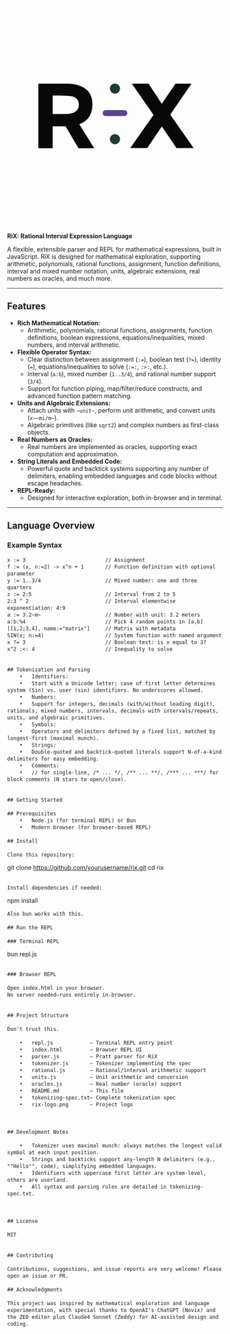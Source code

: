 # ![RiX Logo](./rix-logo.png)
**RiX: Rational Interval Expression Language**

A flexible, extensible parser and REPL for mathematical expressions, built in JavaScript. RiX is designed for mathematical exploration, supporting arithmetic, polynomials, rational functions, assignment, function definitions, interval and mixed number notation, units, algebraic extensions, real numbers as oracles, and much more.

---

## Features

- **Rich Mathematical Notation:**
  - Arithmetic, polynomials, rational functions, assignments, function definitions, boolean expressions, equations/inequalities, mixed numbers, and interval arithmetic.
- **Flexible Operator Syntax:**
  - Clear distinction between assignment (`:=`), boolean test (`?=`), identity (`=`), equations/inequalities to solve (`:=:`, `:>:`, etc.).
  - Interval (`a:b`), mixed number (`1..3/4`), and rational number support (`3/4`).
  - Support for function piping, map/filter/reduce constructs, and advanced function pattern matching.
- **Units and Algebraic Extensions:**
  - Attach units with `~unit~`, perform unit arithmetic, and convert units (`x~~mi/m~`).
  - Algebraic primitives (like `sqrt2`) and complex numbers as first-class objects.
- **Real Numbers as Oracles:**
  - Real numbers are implemented as oracles, supporting exact computation and approximation.
- **String Literals and Embedded Code:**
  - Powerful quote and backtick systems supporting any number of delimiters, enabling embedded languages and code blocks without escape headaches.
- **REPL-Ready:**
  - Designed for interactive exploration, both in-browser and in terminal.

---

## Language Overview

### Example Syntax

```plaintext
x := 3                          // Assignment
f := (x, n:=2) -> x^n + 1       // Function definition with optional parameter
y := 1..3/4                     // Mixed number: one and three quarters
z := 2:5                        // Interval from 2 to 5
2:3 ^ 2                         // Interval elementwise exponentiation: 4:9
a := 3.2~m~                     // Number with unit: 3.2 meters
a:b:%4                          // Pick 4 random points in [a,b]
[[1,2;3,4], name:="matrix"]     // Matrix with metadata
SIN(x; n:=4)                    // System function with named argument
x ?= 3                          // Boolean test: is x equal to 3?
x^2 :<: 4                       // Inequality to solve


## Tokenization and Parsing
	•	Identifiers:
	•	Start with a Unicode letter; case of first letter determines system (Sin) vs. user (sin) identifiers. No underscores allowed.
	•	Numbers:
	•	Support for integers, decimals (with/without leading digit), rationals, mixed numbers, intervals, decimals with intervals/repeats, units, and algebraic primitives.
	•	Symbols:
	•	Operators and delimiters defined by a fixed list, matched by longest-first (maximal munch).
	•	Strings:
	•	Double-quoted and backtick-quoted literals support N-of-a-kind delimiters for easy embedding.
	•	Comments:
	•	// for single-line, /* ... */, /** ... **/, /*** ... ***/ for block comments (N stars to open/close).


## Getting Started

## Prerequisites
	•	Node.js (for terminal REPL) or Bun
	•	Modern browser (for browser-based REPL)

## Install

Clone this repository:

```
git clone https://github.com/yourusername/rix.git
cd rix
```

Install dependencies if needed:

```
npm install
```
Also bun works with this.

## Run the REPL

### Terminal REPL

```
bun repl.js
```

### Browser REPL

Open index.html in your browser.
No server needed—runs entirely in-browser.


## Project Structure

Don't trust this.

	•	repl.js            — Terminal REPL entry point
	•	index.html         — Browser REPL UI
	•	parser.js          — Pratt parser for RiX
	•	tokenizer.js       — Tokenizer implementing the spec
	•	rational.js        — Rational/interval arithmetic support
	•	units.js           — Unit arithmetic and conversion
	•	oracles.js         — Real number (oracle) support
	•	README.md          — This file
	•	tokenizing-spec.txt— Complete tokenization spec
	•	rix-logo.png       — Project logo



## Development Notes

	•	Tokenizer uses maximal munch: always matches the longest valid symbol at each input position.
	•	Strings and backticks support any-length N delimiters (e.g., ""Hello"", code), simplifying embedded languages.
	•	Identifiers with uppercase first letter are system-level, others are userland.
	•	All syntax and parsing rules are detailed in tokenizing-spec.txt.



## License

MIT


## Contributing

Contributions, suggestions, and issue reports are very welcome! Please open an issue or PR.

## Acknowledgments

This project was inspired by mathematical exploration and language experimentation, with special thanks to OpenAI's ChatGPT (Novix) and the ZED editor plus Claude4 Sonnet (Zeddy) for AI-assisted design and coding.
